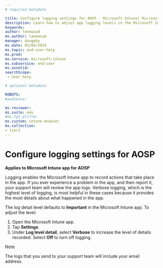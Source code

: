 ```yaml
---
# required metadata

title: Configure logging settings for AOSP - Microsoft Intune| Microsoft Docs
description: Learn how to adjust app logging levels in the Microsoft Intune app. 
keywords:
author: lenewsad
ms.author: lanewsad
manager: dougeby
ms.date: 03/04/2024
ms.topic: end-user-help
ms.prod:
ms.service: microsoft-intune
ms.subservice: end-user
ms.assetid: 
searchScope:
 - User help

# optional metadata

ROBOTS:  
#audience:

ms.reviewer: 
ms.suite: ems
#ms.tgt_pltfrm:
ms.custom: intune-enduser
ms.collection:
- tier2
---
```



# Configure logging settings for AOSP  

**Applies to Microsoft Intune app for AOSP**    

Logging enables the Microsoft Intune app to record actions that take place in the app. If you ever experience a problem in the app, and then report it, your support team will review the app logs. Verbose logging, which is the highest level of logging, is most helpful in these cases because it provides the most details about what happened in the app. 

The log detail level defaults to **Important** in the Microsoft Intune app. To adjust the level:  

1. Open the Microsoft Intune app.  
2. Tap **Settings**.  
3. Under **Log level detail**, select **Verbose** to increase the level of details recorded. Select **Off** to turn off logging.  

> [!NOTE]
> The logs that you send to your support team will include your email address.  
